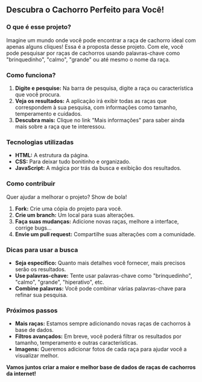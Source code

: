 ## Descubra o Cachorro Perfeito para Você!

### O que é esse projeto?
Imagine um mundo onde você pode encontrar a raça de cachorro ideal com apenas alguns cliques!  Essa é a proposta desse projeto. Com ele, você pode pesquisar por raças de cachorros usando palavras-chave como "brinquedinho", "calmo", "grande" ou até mesmo o nome da raça.

### Como funciona?
1. **Digite e pesquise:** Na barra de pesquisa, digite a raça ou característica que você procura.
2. **Veja os resultados:** A aplicação irá exibir todas as raças que correspondem à sua pesquisa, com informações como tamanho, temperamento e cuidados.
3. **Descubra mais:** Clique no link "Mais informações" para saber ainda mais sobre a raça que te interessou.

### Tecnologias utilizadas
* **HTML:** A estrutura da página.
* **CSS:** Para deixar tudo bonitinho e organizado.
* **JavaScript:** A mágica por trás da busca e exibição dos resultados.

### Como contribuir
Quer ajudar a melhorar o projeto? Show de bola! 
1. **Fork:** Crie uma cópia do projeto para você.
2. **Crie um branch:** Um local para suas alterações.
3. **Faça suas mudanças:** Adicione novas raças, melhore a interface, corrige bugs...
4. **Envie um pull request:** Compartilhe suas alterações com a comunidade.

### Dicas para usar a busca
* **Seja específico:** Quanto mais detalhes você fornecer, mais precisos serão os resultados.
* **Use palavras-chave:** Tente usar palavras-chave como "brinquedinho", "calmo", "grande", "hiperativo", etc.
* **Combine palavras:** Você pode combinar várias palavras-chave para refinar sua pesquisa.

### Próximos passos
* **Mais raças:** Estamos sempre adicionando novas raças de cachorros à base de dados.
* **Filtros avançados:** Em breve, você poderá filtrar os resultados por tamanho, temperamento e outras características.
* **Imagens:** Queremos adicionar fotos de cada raça para ajudar você a visualizar melhor.

**Vamos juntos criar a maior e melhor base de dados de raças de cachorros da internet!** 
